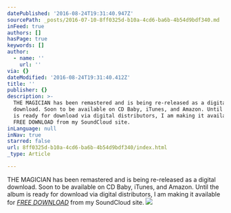 ```yaml
---
datePublished: '2016-08-24T19:31:40.947Z'
sourcePath: _posts/2016-07-10-8ff0325d-b10a-4cd6-ba6b-4b54d9bdf340.md
inFeed: true
authors: []
hasPage: true
keywords: []
author:
  - name: ''
    url: ''
via: {}
dateModified: '2016-08-24T19:31:40.412Z'
title: ''
publisher: {}
description: >-
  THE MAGICIAN has been remastered and is being re-released as a digital
  download. Soon to be available on CD Baby, iTunes, and Amazon. Until the album
  is ready for download via digital distributors, I am making it available for
  FREE DOWNLOAD from my SoundCloud site.
inLanguage: null
inNav: true
starred: false
url: 8ff0325d-b10a-4cd6-ba6b-4b54d9bdf340/index.html
_type: Article

---
```

THE MAGICIAN has been remastered and is being re-released as a digital download. Soon to be available on CD Baby, iTunes, and Amazon. Until the album is ready for download via digital distributors, I am making it available for _[FREE DOWNLOAD][0]_ from my SoundCloud site.
![](https://the-grid-user-content.s3-us-west-2.amazonaws.com/a92cc5a1-c18f-4ecb-8ae0-cefec5e4278e.jpg)

[0]: https://soundcloud.com/robert-aeolus-myers/sets/the-magician-remastered "Magician SoundCloud"